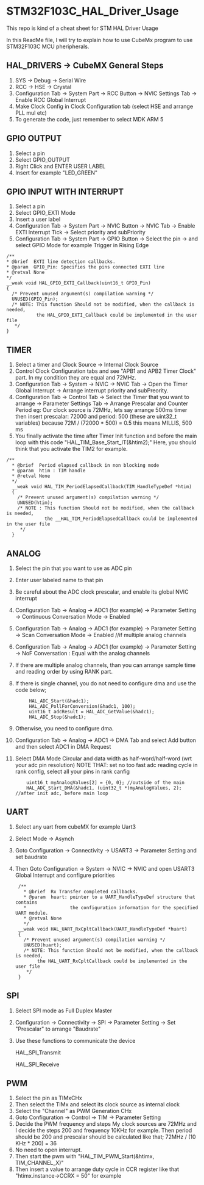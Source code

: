 # STM32F103C_HAL_Driver_Usage
This repo is kind of a cheat sheet for STM HAL Driver Usage

In this ReadMe file, I will try to explain how to use CubeMx program to use STM32F103C MCU pheripherals.


HAL_DRIVERS -> CubeMX General Steps
-------------------------------------

  1. SYS -> Debug -> Serial Wire
  2. RCC -> HSE -> Crystal
  3. Configuration Tab -> System Part -> RCC Button -> NVIC Settings Tab -> Enable RCC Global Interrupt
  4. Make Clock Config in Clock Configuration tab (select HSE and arrange PLL mul etc)
  5. To generate the code, just remember to select MDK ARM 5 
  
  
GPIO OUTPUT
--------------
  1. Select a pin
  2. Select GPIO_OUTPUT
  3. Right Click and ENTER USER LABEL
  4. Insert for example "LED_GREEN"



GPIO INPUT WITH INTERRUPT
-----------------------------
  1. Select a pin
  2. Select GPIO_EXTI Mode
  3. Insert a user label
  4. Configuration Tab -> System Part -> NVIC Button -> NVIC Tab -> Enable EXTI Interrupt Tick -> Select priority and subPriority
  5. Configuration Tab -> System Part -> GPIO Button -> Select the pin -> and select GPIO Mode for example Trigger in Rising Edge
  
    /**
    * @brief  EXTI line detection callbacks.
    * @param  GPIO_Pin: Specifies the pins connected EXTI line
    * @retval None
    */
    __weak void HAL_GPIO_EXTI_Callback(uint16_t GPIO_Pin)
    {
      /* Prevent unused argument(s) compilation warning */
      UNUSED(GPIO_Pin);
      /* NOTE: This function Should not be modified, when the callback is needed,
               the HAL_GPIO_EXTI_Callback could be implemented in the user file
       */
    }


TIMER
-------------------
  1. Select a timer and Clock Source -> Internal Clock Source
  2. Control Clock Configuration tabs and see "APB1 and APB2 Timer Clock" part. In my condition they are equal and 72MHz.
  3. Configuration Tab -> System -> NVIC -> NVIC Tab -> Open the Timer Global Interrupt -> Arrange interrupt priority and subPreority.
  4. Configuration Tab -> Control Tab -> Select the Timer that you want to arrange -> Parameter Settings Tab -> Arrange Prescalar and Counter Period
  eg: Our clock source is 72MHz, lets say arrange 500ms timer then insert prescalar: 72000 and period: 500 (these are uint32_t variables)
  because 72M / (72000 * 500) = 0.5 this means MILLIS, 500 ms
  5. You finally activate the time after Timer Init function and before the main loop with this code "HAL_TIM_Base_Start_IT(&htim2);"
  Here, you should think that you activate the TIM2 for example.

    /**
      * @brief  Period elapsed callback in non blocking mode 
      * @param  htim : TIM handle
      * @retval None
      */
      __weak void HAL_TIM_PeriodElapsedCallback(TIM_HandleTypeDef *htim)
      {
        /* Prevent unused argument(s) compilation warning */
        UNUSED(htim);
        /* NOTE : This function Should not be modified, when the callback is needed,
                  the __HAL_TIM_PeriodElapsedCallback could be implemented in the user file
         */
      }
      
      
ANALOG
------------------
1. Select the pin that you want to use as ADC pin
2. Enter user labeled name to that pin
3. Be careful about the ADC clock prescalar, and enable its global NVIC interrupt
4. Configuration Tab -> Analog -> ADC1 (for example) -> Parameter Setting -> Continuous Conversation Mode -> Enabled
4. Configuration Tab -> Analog -> ADC1 (for example) -> Parameter Setting -> Scan Conversation Mode -> Enabled //if multiple analog channels
5. Configuration Tab -> Analog -> ADC1 (for example) -> Parameter Setting -> NoF Conversation : Equal with the analog channels
6. If there are multiple analog channels, than you can arrange sample time and reading order by using RANK part.
7. If there is single channel, you do not need to configure dma and use the code below;

            HAL_ADC_Start(&hadc1);
            HAL_ADC_PollForConversion(&hadc1, 100);
            uint16_t adcResult = HAL_ADC_GetValue(&hadc1);
            HAL_ADC_Stop(&hadc1);
	
8. Otherwise, you need to configure dma.
9. Configuration Tab -> Analog -> ADC1 -> DMA Tab and select Add button and then select ADC1 in DMA Request
10. Select DMA Mode Circular and data width as half-word/half-word (wrt your adc pin resolution)
NOTE THAT: set no too fast adc reading cycle in rank config, select all your pins in rank canfig

            uint16_t myAnalogValues[2] = {0, 0}; //outside of the main
            HAL_ADC_Start_DMA(&hadc1, (uint32_t *)myAnalogValues, 2); //after init adc, before main loop



UART
-----------------
1. Select any uart from cubeMX for example Uart3
2. Select Mode -> Asynch
3. Goto Configuration -> Connectivity -> USART3 -> Parameter Setting and set baudrate
4. Then Goto Configuration -> System -> NVIC -> NVIC and open USART3 Global Interrupt and configure priorities


		/**
		  * @brief  Rx Transfer completed callbacks.
		  * @param  huart: pointer to a UART_HandleTypeDef structure that contains
		  *                the configuration information for the specified UART module.
		  * @retval None
		  */
		__weak void HAL_UART_RxCpltCallback(UART_HandleTypeDef *huart)
		{
		  /* Prevent unused argument(s) compilation warning */
		  UNUSED(huart);
		  /* NOTE: This function Should not be modified, when the callback is needed,
			   the HAL_UART_RxCpltCallback could be implemented in the user file
		   */
		}


SPI
--------------
1. Select SPI mode as Full Duplex Master
2. Configuration -> Connectivity -> SPI -> Parameter Setting -> Set "Prescalar" to arrange "Baudrate"
3. Use these functions to communicate the device

	HAL_SPI_Transmit
	
	HAL_SPI_Receive

PWM
--------------
1. Select the pin as TIMxCHx
2. Then select the TIMx and select its clock source as internal clock
3. Select the "Channel" as PWM Generation CHx
4. Goto Configuration -> Control -> TIM -> Parameter Setting 
5. Decide the PWM frequency and steps
My clock sources are 72MHz and I decide the steps 200 and frequency 10KHz for example.
Then period should be 200 and prescalar should be calculated like that;
72MHz / (10 KHz * 200) = 36
6. No need to open interrupt.
7. Then start the pwm with "HAL_TIM_PWM_Start(&htimx, TIM_CHANNEL_X)"
8. Then insert a value to arrange duty cycle in CCR register like that "htimx.instance->CCRX = 50" for example
